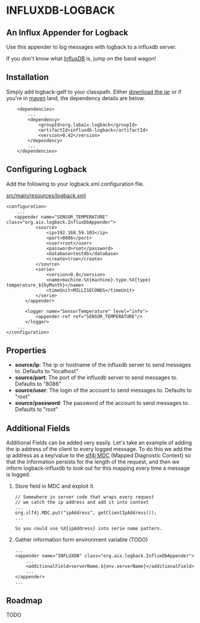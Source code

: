 INFLUXDB-LOGBACK
================

An Influx Appender for Logback
------------------------------

Use this appender to log messages with logback to a influxdb server.

If you don't know what [InfluxDB](http://influxdb.org) is, jump on the band wagon!

Installation
-----------------------------------

Simply add logback-gelf to your classpath. Either
[download the jar](https://github.com/Moocar/logback-gelf/downloads)
or if you're in [maven](http://mvnrepository.com/artifact/me.moocar/logback-gelf) land, the dependency details are below.

        <dependencies>
            ...
            <dependency>
                <groupId>org.labaix.logback</groupId>
                <artifactId>influxdb-logback</artifactId>
                <version>0.42</version>
            </dependency>
            ...
        </dependencies>

Configuring Logback
---------------------

Add the following to your logback.xml configuration file.

[src/main/resources/logback.xml](https://github.com/zepouet/influxdb-logback/blob/master/src/test/resources/logback.xml)

    <configuration>
        ...
       <appender name="SENSOR_TEMPERATURE" class="org.aix.logback.InfluxDbAppender">
               <source>
                   <ip>192.168.59.103</ip>
                   <port>8086</port>
                   <user>root</user>
                   <password>root</password>
                   <database>testdb</database>
                   <create>true</create>
               </source>
               <serie>
                   <version>0.8</version>
                   <name>machine.%X{machine}.type.%X{type} temperature_${byMonth}</name>
                   <timeUnit>MILLISECONDS</timeUnit>
               </serie>
           </appender>
       
           <logger name="SensorTemperature" level="info">
               <appender-ref ref="SENSOR_TEMPERATURE"/>
           </logger>
        ...
    </configuration>

Properties
----------

*   **source/ip**: The ip or hostname of the influxdb server to send messages to. Defaults to "localhost"
*   **source/port**: The port of the influxdb server to send messages to. Defaults to "8086"
*   **source/user**: The login of the account to send messages to. Defaults to "root"
*   **source/password**: The password of the account to send messages to. Defaults to "root"


Additional Fields
-----------------

Additional Fields can be added very easily. Let's take an example of adding the ip address of the client to every logged
message. To do this we add the ip address as a key/value to the [slf4j MDC](http://logback.qos.ch/manual/mdc.html)
(Mapped Diagnostic Context) so that the information persists for the length of the request, and then we inform
logback-influxdb to look out for this mapping every time a message is logged.

1.  Store field in MDC and exploit it.

        // Somewhere in server code that wraps every request
        // we catch the ip address and add it into context
        ...
        org.slf4j.MDC.put("ipAddress", getClientIpAddress());
        ...
        
        So you could use %X{ipAddress} into serie name pattern.

2.  Gather information form environment variable (TODO)

        ...
        <appender name="INFLUXDB" class="org.aix.logback.InfluxDbAppender">
            ...
            <additionalField>serverName.${env.serverName}</additionalField>
            ...
        </appender>
        ...


Roadmap
--------------------------------------

TODO